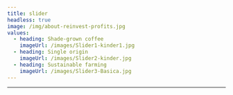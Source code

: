 ```yaml
---
title: slider
headless: true
image: /img/about-reinvest-profits.jpg
values:
  - heading: Shade-grown coffee
    imageUrl: /images/Slider1-kinder1.jpg
  - heading: Single origin
    imageUrl: /images/Slider2-kinder.jpg
  - heading: Sustainable farming
    imageUrl: /images/Slider3-Basica.jpg
---
```

---